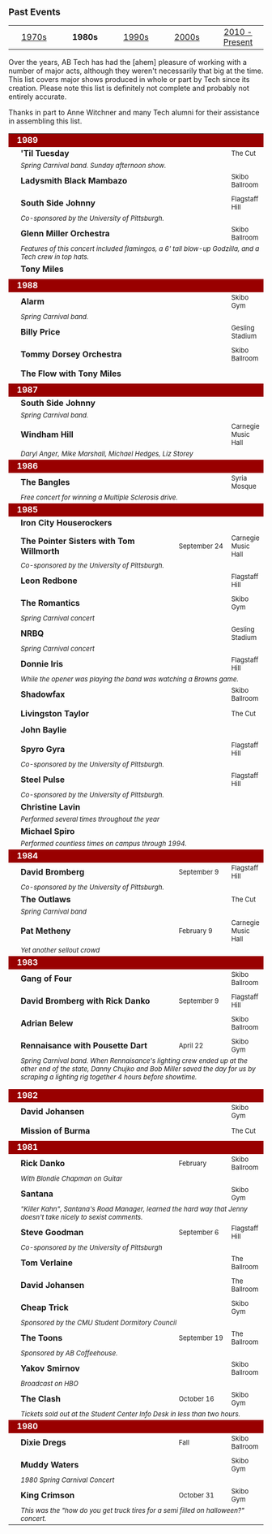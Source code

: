 <font size=+1><b>Past Events</b></font><P>


<!-- BEGIN HEADER -->
<table align=center width="100%">
  <tr>
    <td width=20%>
      <center><a href="/events70">1970s</a></center>
    </td>
    <td width=20%>
      <center><b>1980s</b></center>
    </td>
    <td width=20%>
      <center><a href="/events90">1990s</a></center>
    </td>
    <td width=20%>
      <center><a href="/events00">2000s</a></center>
    </td>
    <td width=20%>
      <center><a href="/events">2010 - Present</a></center>
    </td>
  </tr>
</table>
<p>

  Over the years, AB Tech has had the [ahem] pleasure of working with a number
  of major acts, although they weren't necessarily that big at the time. This
  list covers major shows produced in whole or part by Tech since its
  creation.
  Please note this list is definitely not complete and probably not entirely
  accurate.
<p>
  Thanks in part to Anne Witchner and many Tech alumni for their assistance in
  assembling this list.
<p>




<table cellspacing="5" cellpadding="2" width="100%">


  <tr>
    <td colspan="4" bgcolor="#990000" align="left"><font color="#FFFFFF"><b>
      &nbsp;&nbsp;1989</b></font></td>
  </tr>
  <tr>
    <td width="20"></td>
    <td width="70%"><b>'Til Tuesday</b></td>
    <td nowrap><font size="-1"></font></td>
    <td><font size="-1">The Cut</font></td>
  </tr>
  <tr>
    <td width="20"></td>
    <td colspan="3"><font size="-1"><i>Spring Carnival band. Sunday afternoon
      show.</i></font></td>
  </tr>
  <tr>
    <td width="20"></td>
    <td width="70%"><b>Ladysmith Black Mambazo</b></td>
    <td nowrap><font size="-1"></font></td>
    <td><font size="-1">Skibo Ballroom</font></td>
  </tr>
  <tr>
    <td width="20"></td>
    <td colspan="3"><font size="-1"><i></i></font></td>
  </tr>
  <tr>
    <td width="20"></td>
    <td width="70%"><b>South Side Johnny</b></td>
    <td nowrap><font size="-1"></font></td>
    <td><font size="-1">Flagstaff Hill</font></td>
  </tr>
  <tr>
    <td width="20"></td>
    <td colspan="3"><font size="-1"><i>Co-sponsored by the University of
      Pittsburgh.</i></font></td>
  </tr>
  <tr>
    <td width="20"></td>
    <td width="70%"><b>Glenn Miller Orchestra</b></td>
    <td nowrap><font size="-1"></font></td>
    <td><font size="-1">Skibo Ballroom</font></td>
  </tr>
  <tr>
    <td width="20"></td>
    <td colspan="3"><font size="-1"><i>Features of this concert included
      flamingos, a 6' tall blow-up Godzilla, and a Tech crew in top hats.</i></font>
    </td>
  </tr>
  <tr>
    <td width="20"></td>
    <td width="70%"><b>Tony Miles</b></td>
    <td nowrap><font size="-1"></font></td>
    <td><font size="-1"></font></td>
  </tr>
  <tr>
    <td width="20"></td>
    <td colspan="3"><font size="-1"><i></i></font></td>
  </tr>

  <tr>
    <td colspan="4" bgcolor="#990000" align="left"><font color="#FFFFFF"><b>
      &nbsp;&nbsp;1988</b></font></td>
  </tr>
  <tr>
    <td width="20"></td>
    <td width="70%"><b>Alarm</b></td>
    <td nowrap><font size="-1"></font></td>
    <td><font size="-1">Skibo Gym</font></td>
  </tr>
  <tr>
    <td width="20"></td>
    <td colspan="3"><font size="-1"><i>Spring Carnival band.</i></font></td>
  </tr>
  <tr>
    <td width="20"></td>
    <td width="70%"><b>Billy Price</b></td>
    <td nowrap><font size="-1"></font></td>
    <td><font size="-1">Gesling Stadium</font></td>
  </tr>
  <tr>
    <td width="20"></td>
    <td colspan="3"><font size="-1"><i></i></font></td>
  </tr>
  <tr>
    <td width="20"></td>
    <td width="70%"><b>Tommy Dorsey Orchestra</b></td>
    <td nowrap><font size="-1"></font></td>
    <td><font size="-1">Skibo Ballroom</font></td>
  </tr>
  <tr>
    <td width="20"></td>
    <td colspan="3"><font size="-1"><i></i></font></td>
  </tr>
  <tr>
    <td width="20"></td>
    <td width="70%"><b>The Flow with Tony Miles</b></td>
    <td nowrap><font size="-1"></font></td>
    <td><font size="-1"></font></td>
  </tr>
  <tr>
    <td width="20"></td>
    <td colspan="3"><font size="-1"><i></i></font></td>
  </tr>

  <tr>
    <td colspan="4" bgcolor="#990000" align="left"><font color="#FFFFFF"><b>
      &nbsp;&nbsp;1987</b></font></td>
  </tr>
  <tr>
    <td width="20"></td>
    <td width="70%"><b>South Side Johnny</b></td>
    <td nowrap><font size="-1"></font></td>
    <td><font size="-1"></font></td>
  </tr>
  <tr>
    <td width="20"></td>
    <td colspan="3"><font size="-1"><i>Spring Carnival band.</i></font></td>
  </tr>
  <tr>
    <td width="20"></td>
    <td width="70%"><b>Windham Hill</b></td>
    <td nowrap><font size="-1"></font></td>
    <td><font size="-1">Carnegie Music Hall</font></td>
  </tr>
  <tr>
    <td width="20"></td>
    <td colspan="3"><font size="-1"><i>Daryl Anger, Mike Marshall, Michael
      Hedges, Liz Storey</i></font></td>
  </tr>

  <tr>
    <td colspan="4" bgcolor="#990000" align="left"><font color="#FFFFFF"><b>
      &nbsp;&nbsp;1986</b></font></td>
  </tr>
  <tr>
    <td width="20"></td>
    <td width="70%"><b>The Bangles</b></td>
    <td nowrap><font size="-1"></font></td>
    <td><font size="-1">Syria Mosque</font></td>
  </tr>
  <tr>
    <td width="20"></td>
    <td colspan="3"><font size="-1"><i>Free concert for winning a Multiple
      Sclerosis drive.</i></font></td>
  </tr>

  <tr>
    <td colspan="4" bgcolor="#990000" align="left"><font color="#FFFFFF"><b>
      &nbsp;&nbsp;1985</b></font></td>
  </tr>
  <tr>
    <td width="20"></td>
    <td width="70%"><b>Iron City Houserockers</b></td>
    <td nowrap><font size="-1"></font></td>
    <td><font size="-1"></font></td>
  </tr>
  <tr>
    <td width="20"></td>
    <td colspan="3"><font size="-1"><i></i></font></td>
  </tr>
  <tr>
    <td width="20"></td>
    <td width="70%"><b>The Pointer Sisters with Tom Willmorth</b></td>
    <td nowrap><font size="-1">September 24</font></td>
    <td><font size="-1">Carnegie Music Hall</font></td>
  </tr>
  <tr>
    <td width="20"></td>
    <td colspan="3"><font size="-1"><i>Co-sponsored by the University of
      Pittsburgh.</i></font></td>
  </tr>
  <tr>
    <td width="20"></td>
    <td width="70%"><b>Leon Redbone</b></td>
    <td nowrap><font size="-1"></font></td>
    <td><font size="-1">Flagstaff Hill</font></td>
  </tr>
  <tr>
    <td width="20"></td>
    <td colspan="3"><font size="-1"><i></i></font></td>
  </tr>
  <tr>
    <td width="20"></td>
    <td width="70%"><b>The Romantics</b></td>
    <td nowrap><font size="-1"></font></td>
    <td><font size="-1">Skibo Gym</font></td>
  </tr>
  <tr>
    <td width="20"></td>
    <td colspan="3"><font size="-1"><i>Spring Carnival concert</i></font></td>
  </tr>
  <tr>
    <td width="20"></td>
    <td width="70%"><b>NRBQ</b></td>
    <td nowrap><font size="-1"></font></td>
    <td><font size="-1">Gesling Stadium</font></td>
  </tr>
  <tr>
    <td width="20"></td>
    <td colspan="3"><font size="-1"><i>Spring Carnival concert</i></font></td>
  </tr>
  <tr>
    <td width="20"></td>
    <td width="70%"><b>Donnie Iris</b></td>
    <td nowrap><font size="-1"></font></td>
    <td><font size="-1">Flagstaff Hill</font></td>
  </tr>
  <tr>
    <td width="20"></td>
    <td colspan="3"><font size="-1"><i>While the opener was playing the band
      was watching a Browns game.</i></font></td>
  </tr>
  <tr>
    <td width="20"></td>
    <td width="70%"><b>Shadowfax</b></td>
    <td nowrap><font size="-1"></font></td>
    <td><font size="-1">Skibo Ballroom</font></td>
  </tr>
  <tr>
    <td width="20"></td>
    <td colspan="3"><font size="-1"><i></i></font></td>
  </tr>
  <tr>
    <td width="20"></td>
    <td width="70%"><b>Livingston Taylor</b></td>
    <td nowrap><font size="-1"></font></td>
    <td><font size="-1">The Cut</font></td>
  </tr>
  <tr>
    <td width="20"></td>
    <td colspan="3"><font size="-1"><i></i></font></td>
  </tr>
  <tr>
    <td width="20"></td>
    <td width="70%"><b>John Baylie</b></td>
    <td nowrap><font size="-1"></font></td>
    <td><font size="-1"></font></td>
  </tr>
  <tr>
    <td width="20"></td>
    <td colspan="3"><font size="-1"><i></i></font></td>
  </tr>
  <tr>
    <td width="20"></td>
    <td width="70%"><b>Spyro Gyra</b></td>
    <td nowrap><font size="-1"></font></td>
    <td><font size="-1">Flagstaff Hill</font></td>
  </tr>
  <tr>
    <td width="20"></td>
    <td colspan="3"><font size="-1"><i>Co-sponsored by the University of
      Pittsburgh.</i></font></td>
  </tr>
  <tr>
    <td width="20"></td>
    <td width="70%"><b>Steel Pulse</b></td>
    <td nowrap><font size="-1"></font></td>
    <td><font size="-1">Flagstaff Hill</font></td>
  </tr>
  <tr>
    <td width="20"></td>
    <td colspan="3"><font size="-1"><i>Co-sponsored by the University of
      Pittsburgh.</i></font></td>
  </tr>
  <tr>
    <td width="20"></td>
    <td width="70%"><b>Christine Lavin</b></td>
    <td nowrap><font size="-1"></font></td>
    <td><font size="-1"></font></td>
  </tr>
  <tr>
    <td width="20"></td>
    <td colspan="3"><font size="-1"><i>Performed several times throughout the
      year</i></font></td>
  </tr>
  <tr>
    <td width="20"></td>
    <td width="70%"><b>Michael Spiro</b></td>
    <td nowrap><font size="-1"></font></td>
    <td><font size="-1"></font></td>
  </tr>
  <tr>
    <td width="20"></td>
    <td colspan="3"><font size="-1"><i>Performed countless times on campus
      through 1994.</i></font></td>
  </tr>


  <tr>
    <td colspan="4" bgcolor="#990000" align="left"><font color="#FFFFFF"><b>
      &nbsp;&nbsp;1984</b></font></td>
  </tr>
  <tr>
    <td width="20"></td>
    <td width="70%"><b>David Bromberg</b></td>
    <td nowrap><font size="-1">September 9</font></td>
    <td><font size="-1">Flagstaff Hill</font></td>
  </tr>
  <tr>
    <td width="20"></td>
    <td colspan="3"><font size="-1"><i>Co-sponsored by the University of
      Pittsburgh.</i></font></td>
  </tr>
  <tr>
    <td width="20"></td>
    <td width="70%"><b>The Outlaws</b></td>
    <td nowrap><font size="-1"></font></td>
    <td><font size="-1">The Cut</font></td>
  </tr>
  <tr>
    <td width="20"></td>
    <td colspan="3"><font size="-1"><i>Spring Carnival band</i></font></td>
  </tr>
  <tr>
    <td width="20"></td>
    <td width="70%"><b>Pat Metheny</b></td>
    <td nowrap><font size="-1">February 9</font></td>
    <td><font size="-1">Carnegie Music Hall</font></td>
  </tr>
  <tr>
    <td width="20"></td>
    <td colspan="3"><font size="-1"><i>Yet another sellout crowd</i></font>
    </td>
  </tr>

  <tr>
    <td colspan="4" bgcolor="#990000" align="left"><font color="#FFFFFF"><b>
      &nbsp;&nbsp;1983</b></font></td>
  </tr>
  <tr>
    <td width="20"></td>
    <td width="70%"><b>Gang of Four</b></td>
    <td nowrap><font size="-1"></font></td>
    <td><font size="-1">Skibo Ballroom</font></td>
  </tr>
  <tr>
    <td width="20"></td>
    <td colspan="3"><font size="-1"><i></i></font></td>
  </tr>
  <tr>
    <td width="20"></td>
    <td width="70%"><b>David Bromberg with Rick Danko</b></td>
    <td nowrap><font size="-1">September 9</font></td>
    <td><font size="-1">Flagstaff Hill</font></td>
  </tr>
  <tr>
    <td width="20"></td>
    <td colspan="3"><font size="-1"><i></i></font></td>
  </tr>
  <tr>
    <td width="20"></td>
    <td width="70%"><b>Adrian Belew</b></td>
    <td nowrap><font size="-1"></font></td>
    <td><font size="-1">Skibo Ballroom</font></td>
  </tr>
  <tr>
    <td width="20"></td>
    <td colspan="3"><font size="-1"><i></i></font></td>
  </tr>
  <tr>
    <td width="20"></td>
    <td width="70%"><b>Rennaisance with Pousette Dart</b></td>
    <td nowrap><font size="-1">April 22</font></td>
    <td><font size="-1">Skibo Gym</font></td>
  </tr>
  <tr>
    <td width="20"></td>
    <td colspan="3"><font size="-1"><i>Spring Carnival band. When
      Rennaisance's lighting crew ended up at the other end of the state,
      Danny Chujko and Bob Miller saved the day for us by scraping a lighting
      rig together 4 hours before showtime.</i></font></td>
  </tr>
  <tr>
    <td width="20"></td>
    <td width="70%"><b></b></td>
    <td nowrap><font size="-1"></font></td>
    <td><font size="-1"></font></td>
  </tr>
  <tr>
    <td width="20"></td>
    <td colspan="3"><font size="-1"><i></i></font></td>
  </tr>

  <tr>
    <td colspan="4" bgcolor="#990000" align="left"><font color="#FFFFFF"><b>
      &nbsp;&nbsp;1982</b></font></td>
  </tr>
  <tr>
    <td width="20"></td>
    <td width="70%"><b>David Johansen</b></td>
    <td nowrap><font size="-1"></font></td>
    <td><font size="-1">Skibo Gym</font></td>
  </tr>
  <tr>
    <td width="20"></td>
    <td colspan="3"><font size="-1"><i></i></font></td>
  </tr>
  <tr>
    <td width="20"></td>
    <td width="70%"><b>Mission of Burma</b></td>
    <td nowrap><font size="-1"></font></td>
    <td><font size="-1">The Cut</font></td>
  </tr>
  <tr>
    <td width="20"></td>
    <td colspan="3"><font size="-1"><i></i></font></td>
  </tr>

  <tr>
    <td colspan="4" bgcolor="#990000" align="left"><font color="#FFFFFF"><b>
      &nbsp;&nbsp;1981</b></font></td>
  </tr>
  <tr>
    <td width="20"></td>
    <td width="70%"><b>Rick Danko</b></td>
    <td nowrap><font size="-1">February</font></td>
    <td><font size="-1">Skibo Ballroom</font></td>
  </tr>
  <tr>
    <td width="20"></td>
    <td colspan="3"><font size="-1"><i>With Blondie Chapman on
      Guitar</i></font></td>
  </tr>
  <tr>
    <td width="20"></td>
    <td width="70%"><b>Santana</b></td>
    <td nowrap><font size="-1"></font></td>
    <td><font size="-1">Skibo Gym</font></td>
  </tr>
  <tr>
    <td width="20"></td>
    <td colspan="3"><font size="-1"><i>"Killer Kahn", Santana's Road Manager,
      learned the hard way that Jenny doesn't take nicely to sexist
      comments.</i></font></td>
  </tr>
  <tr>
    <td width="20"></td>
    <td width="70%"><b>Steve Goodman</b></td>
    <td nowrap><font size="-1">September 6</font></td>
    <td><font size="-1">Flagstaff Hill</font></td>
  </tr>
  <tr>
    <td width="20"></td>
    <td colspan="3"><font size="-1"><i>Co-sponsored by the University of
      Pittsburgh</i></font></td>
  </tr>
  <tr>
    <td width="20"></td>
    <td width="70%"><b>Tom Verlaine</b></td>
    <td nowrap><font size="-1"></font></td>
    <td><font size="-1">The Ballroom</font></td>
  </tr>
  <tr>
    <td width="20"></td>
    <td colspan="3"><font size="-1"><i></i></font></td>
  </tr>
  <tr>
    <td width="20"></td>
    <td width="70%"><b>David Johansen</b></td>
    <td nowrap><font size="-1"></font></td>
    <td><font size="-1">The Ballroom</font></td>
  </tr>
  <tr>
    <td width="20"></td>
    <td colspan="3"><font size="-1"><i></i></font></td>
  </tr>
  <tr>
    <td width="20"></td>
    <td width="70%"><b>Cheap Trick</b></td>
    <td nowrap><font size="-1"></font></td>
    <td><font size="-1">Skibo Gym</font></td>
  </tr>
  <tr>
    <td width="20"></td>
    <td colspan="3"><font size="-1"><i>Sponsored by the CMU Student Dormitory
      Council</i></font></td>
  </tr>
  <tr>
    <td width="20"></td>
    <td width="70%"><b>The Toons</b></td>
    <td nowrap><font size="-1">September 19</font></td>
    <td><font size="-1">The Ballroom</font></td>
  </tr>
  <tr>
    <td width="20"></td>
    <td colspan="3"><font size="-1"><i>Sponsored by AB Coffeehouse.</i></font>
    </td>
  </tr>
  <tr>
    <td width="20"></td>
    <td width="70%"><b>Yakov Smirnov</b></td>
    <td nowrap><font size="-1"></font></td>
    <td><font size="-1">Skibo Ballroom</font></td>
  </tr>
  <tr>
    <td width="20"></td>
    <td colspan="3"><font size="-1"><i>Broadcast on HBO</i></font></td>
  </tr>
  <tr>
    <td width="20"></td>
    <td width="70%"><b>The Clash</b></td>
    <td nowrap><font size="-1">October 16</font></td>
    <td><font size="-1">Skibo Gym</font></td>
  </tr>
  <tr>
    <td width="20"></td>
    <td colspan="3"><font size="-1"><i>Tickets sold out at the Student Center
      Info Desk in less than two hours.</i></font></td>
  </tr>

  <tr>
    <td colspan="4" bgcolor="#990000" align="left"><font color="#FFFFFF"><b>
      &nbsp;&nbsp;1980</b></font></td>
  </tr>
  <tr>
    <td width="20"></td>
    <td width="70%"><b>Dixie Dregs</b></td>
    <td nowrap><font size="-1">Fall</font></td>
    <td><font size="-1">Skibo Ballroom</font></td>
  </tr>
  <tr>
    <td width="20"></td>
    <td colspan="3"><font size="-1"><i></i></font></td>
  </tr>
  <tr>
    <td width="20"></td>
    <td width="70%"><b>Muddy Waters</b></td>
    <td nowrap><font size="-1"></font></td>
    <td><font size="-1">Skibo Gym</font></td>
  </tr>
  <tr>
    <td width="20"></td>
    <td colspan="3"><font size="-1"><i>1980 Spring Carnival Concert</i></font>
    </td>
  </tr>
  <tr>
    <td width="20"></td>
    <td width="70%"><b>King Crimson</b></td>
    <td nowrap><font size="-1">October 31</font></td>
    <td><font size="-1">Skibo Gym</font></td>
  </tr>
  <tr>
    <td width="20"></td>
    <td colspan="3"><font size="-1"><i>This was the "how do you get truck
      tires for a semi filled on halloween?" concert.</i></font></td>
  </tr>


</table>

